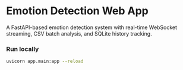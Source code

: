# Emotion Detection Web App

A FastAPI-based emotion detection system with real-time WebSocket streaming, CSV batch analysis, and SQLite history tracking.

### Run locally
```bash
uvicorn app.main:app --reload
